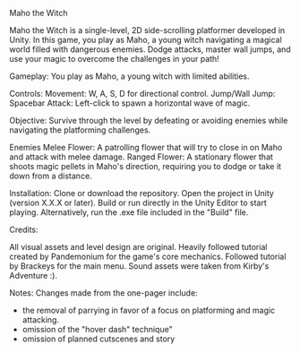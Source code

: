 Maho the Witch

Maho the Witch is a single-level, 2D side-scrolling platformer developed in Unity. In this game, you play as Maho, a young witch navigating a magical world filled with dangerous enemies. Dodge attacks, master wall jumps, and use your magic to overcome the challenges in your path!

Gameplay:
You play as Maho, a young witch with limited abilities.

Controls:
Movement: W, A, S, D for directional control.
Jump/Wall Jump: Spacebar
Attack: Left-click to spawn a horizontal wave of magic.

Objective: Survive through the level by defeating or avoiding enemies while navigating the platforming challenges.

Enemies
Melee Flower: A patrolling flower that will try to close in on Maho and attack with melee damage.
Ranged Flower: A stationary flower that shoots magic pellets in Maho's direction, requiring you to dodge or take it down from a distance.

Installation:
Clone or download the repository.
Open the project in Unity (version X.X.X or later).
Build or run directly in the Unity Editor to start playing.
Alternatively, run the .exe file included in the "Build" file.



Credits:

All visual assets and level design are original.
Heavily followed tutorial created by Pandemonium for the game's core mechanics.
Followed tutorial by Brackeys for the main menu.
Sound assets were taken from Kirby's Adventure :).


Notes:
Changes made from the one-pager include:
- the removal of parrying in favor of a focus on platforming and magic attacking.
- omission of the "hover dash" technique" 
- omission of planned cutscenes and story